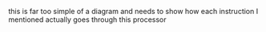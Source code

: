 this is far too simple of a diagram and needs to show how each instruction I mentioned actually goes through this processor
